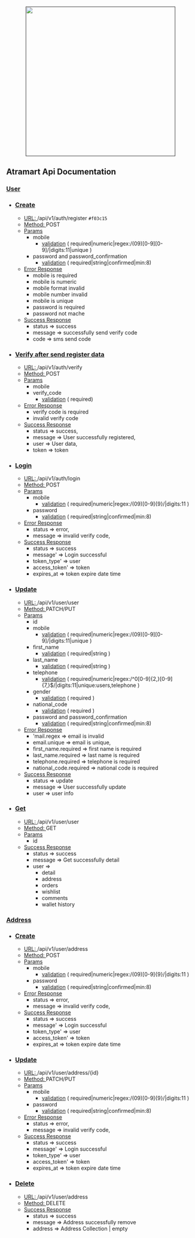 <p align="center"><a href=""><img src="https://www.atramart.com/uploads/images/variables/atramart_logo.png" width="400"></a></p>


## Atramart Api Documentation
### [User]()
  - ### [Create]()
    - [URL: ]() /api/v1/auth/register `#f03c15`
    - [Method: ]() POST
    - [Params]()
      - mobile
        - [validation]() ( required|numeric|regex:/(09)[0-9][0-9]/|digits:11|unique )
      - password and password_confirmation
        - [validation]() ( required|string|confirmed|min:8)
    - [Error Response]()
      - mobile is required
      - mobile is numeric
      - mobile format invalid
      - mobile number invalid
      - mobile is unique
      - password is required
      - password not mache
    - [Success Response]()
      - status => success
      - message => successfully send verify code
      - code => sms send code
  - ### [Verify after send register data]()
      - [URL: ]() /api/v1/auth/verify
      - [Method: ]() POST
      - [Params]()
          - mobile
          - verify_code
              - [validation]() ( required)
      - [Error Response]()
          - verify code is required
          - invalid verify code
      - [Success Response]()
          - status => success,
          - message => User successfully registered,
          - user => User data,
          - token => token
  - ### [Login]()
    - [URL: ]() /api/v1/auth/login
    - [Method: ]() POST
    - [Params]()
        - mobile
            - [validation]() ( required|numeric|regex:/(09)[0-9]{9}/|digits:11 )
        - password
            - [validation]() ( required|string|confirmed|min:8)
    - [Error Response]()
        - status => error,
        - message => invalid verify code,
    - [Success Response]()
        - status => success
        - message' => Login successful
        - token_type' => user
        - access_token' => token
        - expires_at => token expire date time
  - ### [Update]()
    - [URL: ]() /api/v1/user/user
    - [Method: ]() PATCH/PUT
    - [Params]()
        - id
        - mobile
            - [validation]() ( required|numeric|regex:/(09)[0-9][0-9]/|digits:11|unique )
        - first_name
            - [validation]() ( required|string )
        - last_name
            - [validation]() ( required|string )
        - telephone
            - [validation]() ( required|numeric|regex:/^0[0-9]{2,}[0-9]{7,}$/|digits:11|unique:users,telephone )
        - gender
            - [validation]() ( required )
        - national_code
            - [validation]() ( required )
        - password and password_confirmation
            - [validation]() ( required|string|confirmed|min:8)
    - [Error Response]()
        - 'mail.regex => email is invalid
        - email.unique => email is unique,
        - first_name.required => first name is required
        - last_name.required => last name is required
        - telephone.required => telephone is required
        - national_code.required => national code is required
    - [Success Response]()
        - status => update
        - message => User successfully update
        - user => user info
  - ### [Get]()
    - [URL: ]() /api/v1/user/user
    - [Method: ]() GET
    - [Params]()
        - id
    - [Success Response]()
        - status => success
        - message => Get successfully detail
        - user => 
          - detail
          - address
          - orders
          - wishlist
          - comments
          - wallet history
### [Address]()
  - ### [Create]()
    - [URL: ]() /api/v1/user/address
    - [Method: ]() POST
    - [Params]()
        - mobile
            - [validation]() ( required|numeric|regex:/(09)[0-9]{9}/|digits:11 )
        - password
            - [validation]() ( required|string|confirmed|min:8)
    - [Error Response]()
        - status => error,
        - message => invalid verify code,
    - [Success Response]()
        - status => success
        - message' => Login successful
        - token_type' => user
        - access_token' => token
        - expires_at => token expire date time
  - ### [Update]()
    - [URL: ]() /api/v1/user/address/{id}
    - [Method: ]() PATCH/PUT
    - [Params]()
        - mobile
            - [validation]() ( required|numeric|regex:/(09)[0-9]{9}/|digits:11 )
        - password
            - [validation]() ( required|string|confirmed|min:8)
    - [Error Response]()
        - status => error,
        - message => invalid verify code,
    - [Success Response]()
        - status => success
        - message' => Login successful
        - token_type' => user
        - access_token' => token
        - expires_at => token expire date time
  - ### [Delete]()
      - [URL: ]() /api/v1/user/address
      - [Method: ]() DELETE
      - [Success Response]()
        - status => success
        - message => Address successfully remove
        - address => Address Collection | empty
       
